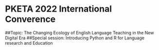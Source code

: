 # PKETA 2022 International Converence

##Topic: The Changing Ecology of English Language Teaching in the New Digital Era
##Special session: Introducing Python and R for Language research and Education
